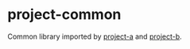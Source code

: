 # project-common
Common library imported by [project-a](../project-a) and [project-b](../project-b).
